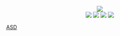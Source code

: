 <!--
README.md (Even though it's HTML) by @BLOCKSREY
読めますか？これは日本語です。
-->
<P ALIGN=CENTER>
	<IMG SRC=http://dammit.blocksrey.com:7890/V><BR>
	<A HREF=http://dammit.blocksrey.com:7890/L><IMG SRC=https://blocksrey.com/dokka/niku.gif></A>
	<A HREF=http://dammit.blocksrey.com:7890/D><IMG SRC=https://blocksrey.com/dokka/niku.gif></A>
	<A HREF=http://dammit.blocksrey.com:7890/U><IMG SRC=https://blocksrey.com/dokka/niku.gif></A>
	<A HREF=http://dammit.blocksrey.com:7890/R><IMG SRC=https://blocksrey.com/dokka/niku.gif></A>
</P>
<A HREF=tel:+819094141337>ASD</A>
